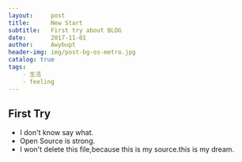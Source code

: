 ```yaml
---
layout:     post
title:      New Start
subtitle:   First try about BLOG
date:       2017-11-01
author:     Awybupt
header-img: img/post-bg-os-metro.jpg
catalog: true
tags:
    - 生活
    - feeling
---
```


## First Try
* I don't know say what.
* Open Source is strong.
* I won't delete this file,because this is my source.this is my dream.
